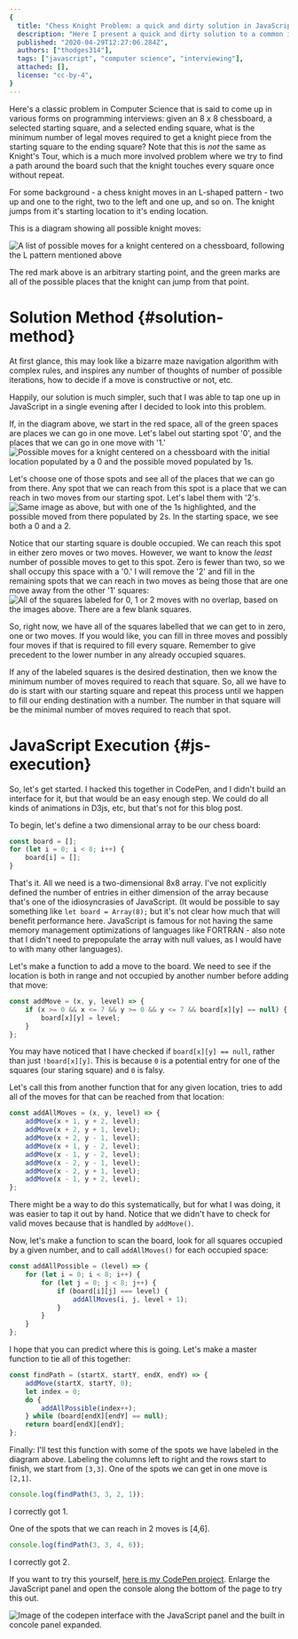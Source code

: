 ```yaml
---
{
  title: "Chess Knight Problem: a quick and dirty solution in JavaScript",
  description: "Here I present a quick and dirty solution to a common interview question where the solution is not nearly as complex as it may first appear.",
  published: "2020-04-29T12:27:06.284Z",
  authors: ["thodges314"],
  tags: ["javascript", "computer science", "interviewing"],
  attached: [],
  license: "cc-by-4",
}
---
```


Here's a classic problem in Computer Science that is said to come up in various forms on programming interviews: given an 8 x 8 chessboard, a selected starting square, and a selected ending square, what is the minimum number of legal moves required to get a knight piece from the starting square to the ending square? Note that this is _not_ the same as Knight's Tour, which is a much more involved problem where we try to find a path around the board such that the knight touches every square once without repeat.

For some background - a chess knight moves in an L-shaped pattern - two up and one to the right, two to the left and one up, and so on. The knight jumps from it's starting location to it's ending location.

This is a diagram showing all possible knight moves:

![A list of possible moves for a knight centered on a chessboard, following the L pattern mentioned above](./knight-moves-0.png)

The red mark above is an arbitrary starting point, and the green marks are all of the possible places that the knight can jump from that point.

# Solution Method {#solution-method}

At first glance, this may look like a bizarre maze navigation algorithm with complex rules, and inspires any number of thoughts of number of possible iterations, how to decide if a move is constructive or not, etc.

Happily, our solution is much simpler, such that I was able to tap one up in JavaScript in a single evening after I decided to look into this problem.

If, in the diagram above, we start in the red space, all of the green spaces are places we can go in one move. Let's label out starting spot '0', and the places that we can go in one move with '1.'
![Possible moves for a knight centered on a chessboard with the initial location populated by a 0 and the possible moved populated by 1s.](./knight-moves-1.png)

Let's choose one of those spots and see all of the places that we can go from there. Any spot that we can reach from this spot is a place that we can reach in two moves from our starting spot. Let's label them with '2's.
![Same image as above, but with one of the 1s highlighted, and the possible moved from there populated by 2s.  In the starting space, we see both a 0 and a 2.](./knight-moves-2.png)

Notice that our starting square is double occupied. We can reach this spot in either zero moves or two moves. However, we want to know the _least_ number of possible moves to get to this spot. Zero is fewer than two, so we shall occupy this space with a '0.' I will remove the '2' and fill in the remaining spots that we can reach in two moves as being those that are one move away from the other '1' squares:
![All of the squares labeled for 0, 1 or 2 moves with no overlap, based on the images above.  There are a few blank squares.](./knight-moves-3.png)

So, right now, we have all of the squares labelled that we can get to in zero, one or two moves. If you would like, you can fill in three moves and possibly four moves if that is required to fill every square. Remember to give precedent to the lower number in any already occupied squares.

If any of the labeled squares is the desired destination, then we know the minimum number of moves required to reach that square. So, all we have to do is start with our starting square and repeat this process until we happen to fill our ending destination with a number. The number in that square will be the minimal number of moves required to reach that spot.

# JavaScript Execution {#js-execution}

So, let's get started. I hacked this together in CodePen, and I didn't build an interface for it, but that would be an easy enough step. We could do all kinds of animations in D3js, etc, but that's not for this blog post.

To begin, let's define a two dimensional array to be our chess board:

```javascript
const board = [];
for (let i = 0; i < 8; i++) {
	board[i] = [];
}
```

That's it. All we need is a two-dimensional 8x8 array. I've not explicitly defined the number of entries in either dimension of the array because that's one of the idiosyncrasies of JavaScript. (It would be possible to say something like `let board = Array(8);` but it's not clear how much that will benefit performance here. JavaScript is famous for not having the same memory management optimizations of languages like FORTRAN - also note that I didn't need to prepopulate the array with null values, as I would have to with many other languages).

Let's make a function to add a move to the board. We need to see if the location is both in range and not occupied by another number before adding that move:

```javascript
const addMove = (x, y, level) => {
	if (x >= 0 && x <= 7 && y >= 0 && y <= 7 && board[x][y] == null) {
		board[x][y] = level;
	}
};
```

You may have noticed that I have checked if `board[x][y] == null`, rather than just `!board[x][y]`. This is because `0` is a potential entry for one of the squares (our staring square) and `0` is falsy.

Let's call this from another function that for any given location, tries to add all of the moves for that can be reached from that location:

```javascript
const addAllMoves = (x, y, level) => {
	addMove(x + 1, y + 2, level);
	addMove(x + 2, y + 1, level);
	addMove(x + 2, y - 1, level);
	addMove(x + 1, y - 2, level);
	addMove(x - 1, y - 2, level);
	addMove(x - 2, y - 1, level);
	addMove(x - 2, y + 1, level);
	addMove(x - 1, y + 2, level);
};
```

There might be a way to do this systematically, but for what I was doing, it was easier to tap it out by hand. Notice that we didn't have to check for valid moves because that is handled by `addMove()`.

Now, let's make a function to scan the board, look for all squares occupied by a given number, and to call `addAllMoves()` for each occupied space:

```javascript
const addAllPossible = (level) => {
	for (let i = 0; i < 8; i++) {
		for (let j = 0; j < 8; j++) {
			if (board[i][j] === level) {
				addAllMoves(i, j, level + 1);
			}
		}
	}
};
```

I hope that you can predict where this is going. Let's make a master function to tie all of this together:

```javascript
const findPath = (startX, startY, endX, endY) => {
	addMove(startX, startY, 0);
	let index = 0;
	do {
		addAllPossible(index++);
	} while (board[endX][endY] == null);
	return board[endX][endY];
};
```

Finally: I'll test this function with some of the spots we have labeled in the diagram above. Labeling the columns left to right and the rows start to finish, we start from `[3,3]`. One of the spots we can get in one move is `[2,1]`.

```javascript
console.log(findPath(3, 3, 2, 1));
```

I correctly got 1.

One of the spots that we can reach in 2 moves is \[4,6\].

```javascript
console.log(findPath(3, 3, 4, 6));
```

I correctly got 2.

If you want to try this yourself, [here is my CodePen project](https://codepen.io/thodges314/pen/ZEbJzPX). Enlarge the JavaScript panel and open the console along the bottom of the page to try this out.

![Image of the codepen interface with the JavaScript panel and the built in concole panel expanded.](./display-knight.png)
